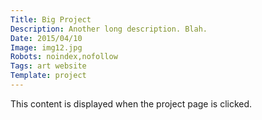 ```yaml
---
Title: Big Project
Description: Another long description. Blah.
Date: 2015/04/10
Image: img12.jpg
Robots: noindex,nofollow
Tags: art website
Template: project
---
```


This content is displayed when the project page is clicked.